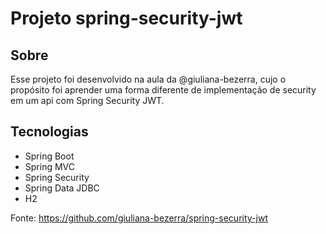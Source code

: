 # Projeto spring-security-jwt

## Sobre 

Esse projeto foi desenvolvido na aula da @giuliana-bezerra, cujo o propósito foi aprender uma forma diferente de implementação de security em um api com Spring Security JWT.

## Tecnologias

- Spring Boot
- Spring MVC
- Spring Security
- Spring Data JDBC
- H2

Fonte: https://github.com/giuliana-bezerra/spring-security-jwt
